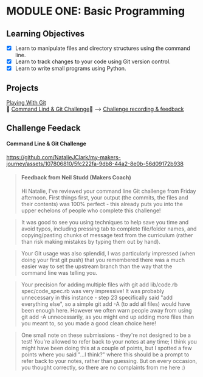 # MODULE ONE: Basic Programming

## Learning Objectives

- [x] Learn to manipulate files and directory structures using the command line.
- [x] Learn to track changes to your code using Git version control.
- [x] Learn to write small programs using Python.

## Projects

[Playing With Git](https://github.com/NatalieJClark/playing-with-git)  
🔎 [Command Lind & Git Challenge](https://github.com/NatalieJClark/cmd_line_git_challenge)🔎 --> <a href=#command-line--git-challenge>Challenge recording & feedback</a>  

## Challenge Feedack

#### Command Line & Git Challenge

https://github.com/NatalieJClark/my-makers-journey/assets/107806810/5fc222fa-9db8-44a2-8e0b-56d09172b938

> #### Feedback from Neil Studd (Makers Coach)
> Hi Natalie, I've reviewed your command line Git challenge from Friday afternoon. First things first, your output (the commits, the files and their contents) was 100% perfect - this already puts you into the upper echelons of people who complete this challenge!

> It was good to see you using techniques to help save you time and avoid typos, including pressing tab to complete file/folder names, and copying/pasting chunks of message text from the curriculum (rather than risk making mistakes by typing them out by hand).

> Your Git usage was also splendid, I was particularly impressed (when doing your first git push) that you remembered there was a much easier way to set the upstream branch than the way that the command line was telling you.

> Your precision for adding multiple files with git add lib/code.rb spec/code_spec.rb was very impressive! It was probably unnecessary in this instance - step 23 specifically said "add everything else", so a simple git add -A (to add all files) would have been enough here. However we often warn people away from using git add -A unnecessarily, as you might end up adding more files than you meant to, so you made a good clean choice here!

> One small note on these submissions - they're not designed to be a test! You're allowed to refer back to your notes at any time; I think you might have been doing this at a couple of points, but I spotted a few points where you said "...I think?" where this should be a prompt to refer back to your notes, rather than guessing. But on every occasion, you thought correctly, so there are no complaints from me here :)

